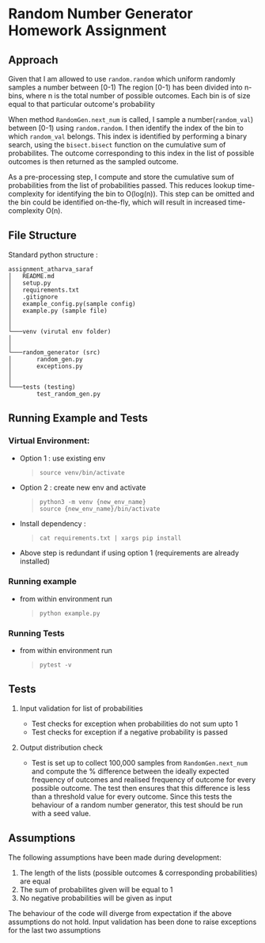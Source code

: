 # Random Number Generator Homework Assignment

## Approach
Given that I am allowed to use `random.random` which uniform randomly samples a number between [0-1)
The region [0-1) has been divided into n-bins, where n is the total number of possible outcomes.
Each bin is of size equal to that particular outcome's probability

When method `RandomGen.next_num` is called, I sample a number(`random_val`) between [0-1) using `random.random`. I then identify the index of the bin to which `random_val` belongs. This index is identified by performing a binary search, using the `bisect.bisect` function on the cumulative sum of probabilites. The outcome corresponding to this index in the list of possible outcomes is then returned as the sampled outcome.

As a pre-processing step, I compute and store the cumulative sum of probabilities from the list of probabilities passed. This reduces lookup time-complexity for identifying the bin to O(log(n)). This step can be omitted and the bin could be identified on-the-fly, which will result in increased time-complexity O(n).

## File Structure
Standard python structure :
```
assignment_atharva_saraf
│   README.md
│   setup.py    
│   requirements.txt    
│   .gitignore    
│   example_config.py(sample config)
│   example.py (sample file)
│
│
└───venv (virutal env folder)
│ 
│  
└───random_generator (src)
│       random_gen.py
│       exceptions.py
│   
│   
└───tests (testing)
        test_random_gen.py
```
## Running Example and Tests

### Virtual Environment:
- Option 1 : use existing env 
    >`source venv/bin/activate`

- Option 2 : create new env and activate
    > `python3 -m venv {new_env_name}`  
    > `source {new_env_name}/bin/activate`

- Install dependency : 
    > `cat requirements.txt | xargs pip install`
- Above step is redundant if using option 1 (requirements are already installed)

### Running example
- from within environment run 
    > `python example.py`

### Running Tests
- from within environment run 
    > `pytest -v`

## Tests
1) Input validation for list of probabilities
    - Test checks for exception when probabilities do not sum upto 1
    - Test checks for exception if a negative probability is passed

2) Output distribution check
    - Test is set up to collect 100,000 samples from `RandomGen.next_num` and compute the % difference between the ideally expected frequency of outcomes and realised frequency of outcome for every possible outcome. The test then ensures that this difference is less than a threshold value for every outcome. Since this tests the behaviour of a random number generator, this test should be run with a seed value.

## Assumptions
The following assumptions have been made during development:
1) The length of the lists (possible outcomes & corresponding probabilities) are equal
2) The sum of probabilites given will be equal to 1
3) No negative probabilities will be given as input

The behaviour of the code will diverge from expectation if the above assumptions do not hold.
Input validation has been done to raise exceptions for the last two assumptions